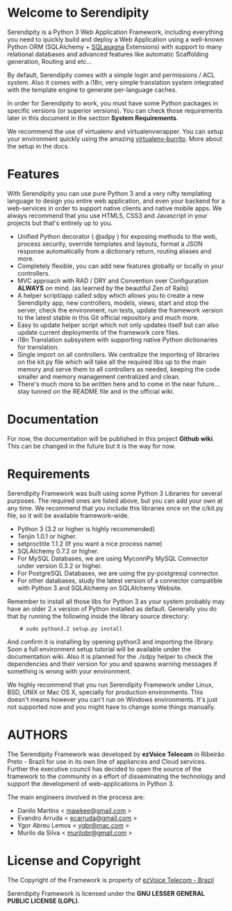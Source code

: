 Welcome to Serendipity
======================

Serendipity is a Python 3 Web Application Framework, including everything you need to quickly build and deploy a Web Application using a well-known Python ORM (SQLAlchemy + [SQLasagna](ygbr/SQLasagna) Extensions) with support to many relational databases and advanced features like automatic Scaffolding generation, Routing and etc...

By default, Serendipity comes with a simple login and permissions / ACL system. Also it comes with a i18n, very simple translation system integrated with the template engine to generate per-language caches.

In order for Serendipity to work, you must have some Python packages in specific versions (or superior versions). You can check those requirements later in this document in the section **System Requirements**.

We recommend the use of virtualenv and virtualenvwrapper. You can setup your environment quickly using the amazing [virtualenv-burrito](https://github.com/brainsik/virtualenv-burrito). More about the setup in the docs.


Features
========

With Serendipity you can use pure Python 3 and a very nifty templating language to design you entire web application, and even your backend for a web-services in order to support native clients and native mobile apps. We always recommend that you use HTML5, CSS3 and Javascript in your projects but that's entirely up to you.

- Unified Python decorator ( @sdpy ) for exposing methods to the web, process security, override templates and layouts, format a JSON response automatically from a dictionary return, routing aliases and more.
- Completely flexible, you can add new features globally or locally in your controllers.
- MVC approach with RAD / DRY and Convention over Configuration **ALWAYS** on mind. (as learned by the beautiful Zen of Rails)
- A helper script/app called sdpy which allows you to create a new Serendipity app, new controllers, models, views, start and stop the server, check the environment, run tests, update the framework version to the latest stable in this Git official repository and much more.
- Easy to update helper script which not only updates itself but can also update current deployments of the framework core files.
- i18n Translation subsystem with supporting native Python dictionaries for translation.
- Single import on all controllers. We centralize the importing of libraries on the kit.py file which will take all the required libs up to the main memory and serve them to all controllers as needed, keeping the code smaller and memory management centralized and clean.
- There's much more to be written here and to come in the near future... stay tunned on the README file and in the official wiki.

Documentation
=============

For now, the documentation will be published in this project **Github wiki**. This can be changed in the future but it is the way for now.

Requirements
============

Serendipity Framework was built using some Python 3 Libraries for several purposes.
The required ones are listed above, but you can add your own at any time. We recommend that you include this libraries once on the c/kit.py file, so it will be available framework-wide.

- Python 3 (3.2 or higher is highly recommended)
- Tenjin 1.0.1 or higher.
- setproctitle 1.1.2 (If you want a nice process name)
- SQLAlchemy 0.7.2 or higher.
- For MySQL Databases, we are using MyconnPy MySQL Connector under version 0.3.2 or higher.
- For PostgreSQL Databases, we are using the py-postgresql connector.
- For other databases, study the latest version of a connector compatible with Python 3 and SQLAlchemy on SQLAlchemy Website.

Remember to install all those libs for Python 3 as your system probably may have an older 2.x version of Python installed as default.
Generally you do that by running the following inside the library source directory:

        # sudo python3.2 setup.py install

And confirm it is installing by opening python3 and importing the library.
Soon a full environment setup tutorial will be available under the documentation wiki.
Also it is planned for the ./sdpy helper to check the dependencies and their version for you and spawns warning messages if something is wrong with your environment.

We highly recommend that you run Serendipity Framework under Linux, BSD, UNIX or Mac OS X, specially for production environments. This doesn't means however you can't run on Windows environments. It's just not supported now and you might have to change some things manually.


AUTHORS
=======

The Serendipity Framework was developed by **ezVoice Telecom** in Ribeirão Preto - Brazil for use in its own line of appliances and Cloud services. Further the executive council has decided to open the source of the framework to the community in a effort of disseminating the technology and support the development of web-applications in Python 3.

The main engineers involved in the process are:

- Danilo Martins                    < mawkee@gmail.com >
- Evandro Arruda                    < ecarruda@gmail.com >
- Ygor Abreu Lemos                  < ygbr@mac.com >
- Murilo da Silva                   < murilobr@gmail.com >

License and Copyright
=====================

The Copyright of the Framework is property of [ezVoice Telecom - Brazil](http://www.ezvoice.com.br)

Serendipity Framework is licensed under the **GNU LESSER GENERAL PUBLIC LICENSE (LGPL)**.

